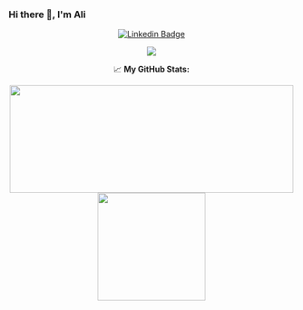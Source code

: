 ### Hi there 👋, I'm Ali

<div align="center">

[![Linkedin Badge](https://img.shields.io/badge/-LinkedIn-0e76a8?style=flat-square&logo=Linkedin&logoColor=white)](https://www.linkedin.com/in/ali-abbasi-alaei-8b12781b3/)
  
![](https://visitor-badge.glitch.me/badge?page_id=page.id)

📈 **My GitHub Stats:**

<p>
  <img height="190em" width="500em" src="https://github-readme-stats.vercel.app/api?username=Ali-A-A&show_icons=true&hide_border=true" />
  <img height="190em" src="https://github-readme-stats.vercel.app/api/top-langs/?username=Ali-A-A&layout=compact&langs_count=10&hide_border=true"/>
</p>
  
<!--
**Ali-A-A/Ali-A-A** is a ✨ _special_ ✨ repository because its `README.md` (this file) appears on your GitHub profile.

Here are some ideas to get you started:

- 🔭 I’m currently working on ...
- 🌱 I’m currently learning ...
- 👯 I’m looking to collaborate on ...
- 🤔 I’m looking for help with ...
- 💬 Ask me about ...
- 📫 How to reach me: ...
- 😄 Pronouns: ...
- ⚡ Fun fact: ...
-->


